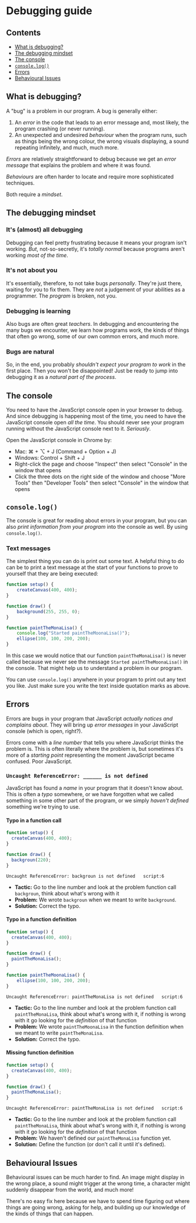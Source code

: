 # Debugging guide

## Contents

- [What is debugging?](#what-is-debugging)
- [The debugging mindset](#the-debugging-mindset)
- [The console](#the-console)
- [`console.log()`](#consolelog)
- [Errors](#errors)
- [Behavioural Issues](#behavioural-issues)

## What is debugging?

A "bug" is a problem in our program. A bug is generally either:

1. An *error* in the code that leads to an error message and, most likely, the program crashing (or never running).
2. An unexpected and undesired *behaviour* when the program runs, such as things being the wrong colour, the wrong visuals displaying, a sound repeating infinitely, and much, much more.

*Errors* are relatively straightforward to debug because we get an *error message* that explains the problem and where it was found.

*Behaviours* are often harder to locate and require more sophisticated techniques.

Both require a *mindset*.

## The debugging mindset

### It's (almost) all debugging

Debugging can feel pretty frustrating because it means your program isn't working. *But*, not-so-secretly, it's *totally normal* because programs aren't working *most of the time*.

### It's not about you

It's essentially, therefore, to not take bugs *personally*. They're just there, waiting for you to fix them. They are *not* a judgement of your abilities as a programmer. The *program* is broken, not you.

### Debugging is learning

Also bugs are often great *teachers*. In debugging and encountering the many bugs we encounter, we learn how programs work, the kinds of things that often go wrong, some of our own common errors, and much more.

### Bugs are natural

So, in the end, you probably *shouldn't expect your program to work* in the first place. Then you won't be disappointed! Just be ready to jump into debugging it as a *natural part of the process*.

## The console

You need to have the JavaScript console open in your browser to debug. And since debugging is happening most of the time, you need to have the JavaScript console open *all the time*. You should never see your program running without the JavaScript console next to it. *Seriously*.

Open the JavaScript console in Chrome by:

- Mac: ⌘ + ⌥ + J (Command + Option + J)
- Windows: Control + Shift + J
- Right-click the page and choose "Inspect" then select "Console" in the window that opens
- Click the three dots on the right side of the window and choose "More Tools" then "Developer Tools" then select "Console" in the window that opens

## `console.log()`

The console is great for reading about errors in your program, but you can also *print information from your program* into the console as well. By using `console.log()`.

### Text messages

The simplest thing you can do is print out some text. A helpful thing to do can be to print a text message at the start of your functions to prove to yourself that they are being executed:

```javascript
function setup() {
    createCanvas(400, 400);
}

function draw() {
    background(255, 255, 0);
}

function paintTheMonaLisa() {
    console.log("Started paintTheMoonaLisa()");
    ellipse(100, 100, 200, 200);
}
```

In this case we would notice that our function `paintTheMonaLisa()` is never called because we never see the message `Started paintTheMoonaLisa()` in the console. That might help us to understand a problem in our program.

You can use `console.log()` anywhere in your program to print out any text you like. Just make sure you write the text inside quotation marks as above.

## Errors

Errors are bugs in your program that JavaScript *actually notices and complains about*. They will bring up *error messages* in your JavaScript console (which is open, right?).

Errors come with a *line number* that tells you where JavaScript thinks the problem is. This is often literally where the problem is, but sometimes it's more of a *starting point* representing the moment JavaScript became confused. Poor JavaScript.

### `Uncaught ReferenceError: ______ is not defined`

JavaScript has found a *name* in your program that it doesn't know about. This is often a *typo* somewhere, or we have forgotten what we called something in some other part of the program, or we simply *haven't defined* something we're trying to use.

#### Typo in a function call

```javascript
function setup() {
  createCanvas(400, 400);
}

function draw() {
  backgroun(220);
}
```

```Uncaught ReferenceError: backgroun is not defined   script:6```


- **Tactic:** Go to the line number and look at the problem function call `backgroun`, think about what's wrong with it
- **Problem:** We wrote `backgroun` when we meant to write `background`.
- **Solution:** Correct the typo.

#### Typo in a function definition

```javascript
function setup() {
  createCanvas(400, 400);
}

function draw() {
  paintTheMonaLisa();
}

function paintTheMoonaLisa() {
    ellipse(100, 100, 200, 200);
}
```

```Uncaught ReferenceError: paintTheMonaLisa is not defined   script:6```

- **Tactic:** Go to the line number and look at the problem function call `paintTheMonaLisa`, think about what's wrong with it, if nothing is wrong with it go looking for the *definition* of that function
- **Problem:** We wrote `paintTheMoonaLisa` in the function definition when we meant to write `paintTheMonaLisa`.
- **Solution:** Correct the typo.

#### Missing function definition

```javascript
function setup() {
  createCanvas(400, 400);
}

function draw() {
  paintTheMonaLisa();
}
```

```Uncaught ReferenceError: paintTheMonaLisa is not defined   script:6```

- **Tactic:** Go to the line number and look at the problem function call `paintTheMonaLisa`, think about what's wrong with it, if nothing is wrong with it go looking for the *definition* of that function
- **Problem:** We haven't defined our `paintTheMonaLisa` function yet.
- **Solution:** Define the function (or don't call it until it's defined).

## Behavioural Issues

Behavioural issues can be much harder to find. An image might display in the wrong place, a sound might trigger at the wrong time, a character might suddenly disappear from the world, and much more!

There's no easy fix here because we have to spend time figuring out where things are going wrong, asking for help, and building up our knowledge of the kinds of things that can happen. 